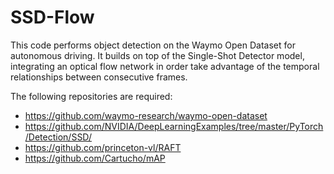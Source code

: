 # SSD-Flow

This code performs object detection on the Waymo Open Dataset for autonomous driving. It builds on top of the Single-Shot Detector model, integrating an optical flow network in order take advantage of the temporal relationships between consecutive frames.

The following repositories are required:
* https://github.com/waymo-research/waymo-open-dataset
* https://github.com/NVIDIA/DeepLearningExamples/tree/master/PyTorch/Detection/SSD/
* https://github.com/princeton-vl/RAFT
* https://github.com/Cartucho/mAP
